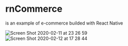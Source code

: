 # rnCommerce

is an example of e-commerce builded with React Native

![Screen Shot 2020-02-11 at 23 26 59](https://user-images.githubusercontent.com/4235143/74297616-2995ca80-4d26-11ea-9714-d587a202a3e6.png)
![Screen Shot 2020-02-12 at 17 28 44](https://user-images.githubusercontent.com/4235143/74374428-2863ac80-4dbd-11ea-9867-9156c62c8647.png)

